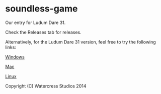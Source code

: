 soundless-game
==============
Our entry for Ludum Dare 31.

Check the Releases tab for releases.

Alternatively, for the Ludum Dare 31 version, feel free to try the following links:

[Windows](http://kylemsguy.com/files/lull-1.0alpha2-win.zip)

[Mac](http://kylemsguy.com/files/lull-1.0alpha2-mac.zip)

[Linux](http://kylemsguy.com/files/lull-1.0alpha2-linux.tar.bz2)

Copyright (C) Watercress Studios 2014

